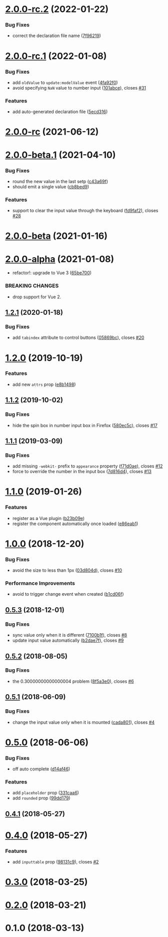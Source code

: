 # [2.0.0-rc.2](https://github.com/fengyuanchen/vue-number-input/compare/v2.0.0-rc.1...v2.0.0-rc.2) (2022-01-22)


### Bug Fixes

* correct the declaration file name ([7f96219](https://github.com/fengyuanchen/vue-number-input/commit/7f96219dc88afa516244db39715b087bcb04dbcf))



# [2.0.0-rc.1](https://github.com/fengyuanchen/vue-number-input/compare/v2.0.0-rc...v2.0.0-rc.1) (2022-01-08)


### Bug Fixes

* add `oldValue` to `update:modelValue` event ([4fa92f0](https://github.com/fengyuanchen/vue-number-input/commit/4fa92f03047ebe5dbc45a5e531575d1df081f20c))
* avoid specifying `NaN` value to number input ([101abce](https://github.com/fengyuanchen/vue-number-input/commit/101abce5375f938fd06301877a84cb25c88df71c)), closes [#31](https://github.com/fengyuanchen/vue-number-input/issues/31)


### Features

* add auto-generated declaration file ([5ecd316](https://github.com/fengyuanchen/vue-number-input/commit/5ecd316699c3e60d0f7b6d591c0d3476e3f03cd2))



# [2.0.0-rc](https://github.com/fengyuanchen/vue-number-input/compare/v2.0.0-beta.1...v2.0.0-rc) (2021-06-12)



# [2.0.0-beta.1](https://github.com/fengyuanchen/vue-number-input/compare/v2.0.0-beta...v2.0.0-beta.1) (2021-04-10)


### Bug Fixes

* round the new value in the last setp ([c43a69f](https://github.com/fengyuanchen/vue-number-input/commit/c43a69f5b67c5e02fbd1eccb007c947aa5482f8e))
* should emit a single value ([cb8bed9](https://github.com/fengyuanchen/vue-number-input/commit/cb8bed9b9470882588e8b281466cea088afc0009))


### Features

* support to clear the input value through the keyboard ([fd9faf2](https://github.com/fengyuanchen/vue-number-input/commit/fd9faf23737fb568426fbbe0d879c076cb6cf419)), closes [#28](https://github.com/fengyuanchen/vue-number-input/issues/28)



# [2.0.0-beta](https://github.com/fengyuanchen/vue-number-input/compare/v2.0.0-alpha...v2.0.0-beta) (2021-01-16)



# [2.0.0-alpha](https://github.com/fengyuanchen/vue-number-input/compare/v1.2.1...v2.0.0-alpha) (2021-01-08)


* refactor!: upgrade to Vue 3 ([65be700](https://github.com/fengyuanchen/vue-number-input/commit/65be700df03c167abb347c546ba579035d59fc16))


### BREAKING CHANGES

* drop support for Vue 2.



## [1.2.1](https://github.com/fengyuanchen/vue-number-input/compare/v1.2.0...v1.2.1) (2020-01-18)


### Bug Fixes

* add `tabindex` attribute to control buttons ([05869bc](https://github.com/fengyuanchen/vue-number-input/commit/05869bcb058d06608085141b0260962b6f028262)), closes [#20](https://github.com/fengyuanchen/vue-number-input/issues/20)



# [1.2.0](https://github.com/fengyuanchen/vue-number-input/compare/v1.1.2...v1.2.0) (2019-10-19)


### Features

* add new `attrs` prop ([e8b1498](https://github.com/fengyuanchen/vue-number-input/commit/e8b1498fa485253392afe505c854f6967d6e5990))



## [1.1.2](https://github.com/fengyuanchen/vue-number-input/compare/v1.1.1...v1.1.2) (2019-10-02)


### Bug Fixes

* hide the spin box in number input box in Firefox ([580ec5c](https://github.com/fengyuanchen/vue-number-input/commit/580ec5c960c6b9bd4984631a1932321443673ba5)), closes [#17](https://github.com/fengyuanchen/vue-number-input/issues/17)



## [1.1.1](https://github.com/fengyuanchen/vue-number-input/compare/v1.1.0...v1.1.1) (2019-03-09)


### Bug Fixes

* add missing `-webkit-` prefix to `appearance` property ([f71d0ae](https://github.com/fengyuanchen/vue-number-input/commit/f71d0aeb2e6211e2b37dd66cc348fb035247c207)), closes [#12](https://github.com/fengyuanchen/vue-number-input/issues/12)
* force to override the number in the input box ([7d816d4](https://github.com/fengyuanchen/vue-number-input/commit/7d816d4ec7652160aae2b330e9502ce2e256fc9a)), closes [#13](https://github.com/fengyuanchen/vue-number-input/issues/13)



# [1.1.0](https://github.com/fengyuanchen/vue-number-input/compare/v1.0.0...v1.1.0) (2019-01-26)


### Features

* register as a Vue plugin ([b23b09e](https://github.com/fengyuanchen/vue-number-input/commit/b23b09ef0e14601f0bb8b673bd2313b77d6c2e28))
* register the component automatically once loaded ([e86eab1](https://github.com/fengyuanchen/vue-number-input/commit/e86eab1db441100f71e667e5edb297c1030f6830))



# [1.0.0](https://github.com/fengyuanchen/vue-number-input/compare/v0.5.3...v1.0.0) (2018-12-20)


### Bug Fixes

* avoid the size to less than 1px ([03d804d](https://github.com/fengyuanchen/vue-number-input/commit/03d804d418d1b21c971fe0e7df8a50cec2413bd9)), closes [#10](https://github.com/fengyuanchen/vue-number-input/issues/10)


### Performance Improvements

* avoid to trigger change event when created ([b1cd06f](https://github.com/fengyuanchen/vue-number-input/commit/b1cd06f901f5c2567e94cb3353f326514ac30ed0))



## [0.5.3](https://github.com/fengyuanchen/vue-number-input/compare/v0.5.2...v0.5.3) (2018-12-01)


### Bug Fixes

* sync value only when it is different ([7100b1f](https://github.com/fengyuanchen/vue-number-input/commit/7100b1f01923a9dd4e5927e181a6f1fb15ae8711)), closes [#8](https://github.com/fengyuanchen/vue-number-input/issues/8)
* update input value automatically ([b2dae7f](https://github.com/fengyuanchen/vue-number-input/commit/b2dae7f5358914d9e863b2a0604eaa2201ed7b1d)), closes [#9](https://github.com/fengyuanchen/vue-number-input/issues/9)



## [0.5.2](https://github.com/fengyuanchen/vue-number-input/compare/v0.5.1...v0.5.2) (2018-08-05)


### Bug Fixes

* the 0.30000000000000004 problem ([8f5a3e0](https://github.com/fengyuanchen/vue-number-input/commit/8f5a3e0f63ed46417fa80d597aa7c246fde65ba4)), closes [#6](https://github.com/fengyuanchen/vue-number-input/issues/6)



## [0.5.1](https://github.com/fengyuanchen/vue-number-input/compare/v0.5.0...v0.5.1) (2018-06-09)


### Bug Fixes

* change the input value only when it is mounted ([cada801](https://github.com/fengyuanchen/vue-number-input/commit/cada8012e9428e633188eab93b19cff6e35f8f17)), closes [#4](https://github.com/fengyuanchen/vue-number-input/issues/4)



# [0.5.0](https://github.com/fengyuanchen/vue-number-input/compare/v0.4.1...v0.5.0) (2018-06-06)


### Bug Fixes

* off auto complete ([d14af46](https://github.com/fengyuanchen/vue-number-input/commit/d14af4611b182615298e841db5806e00fac34615))


### Features

* add `placeholder` prop ([331caa6](https://github.com/fengyuanchen/vue-number-input/commit/331caa6a2a1828043a0df778ddd175cd63dce5c1))
* add `rounded` prop ([99dd179](https://github.com/fengyuanchen/vue-number-input/commit/99dd179d8e9b0438e867248e540d6f2a737a225d))



## [0.4.1](https://github.com/fengyuanchen/vue-number-input/compare/v0.4.0...v0.4.1) (2018-05-27)



# [0.4.0](https://github.com/fengyuanchen/vue-number-input/compare/v0.3.0...v0.4.0) (2018-05-27)


### Features

* add `inputtable` prop ([98131c9](https://github.com/fengyuanchen/vue-number-input/commit/98131c9d6890b7a0a4aa4f41b13891a766054f2e)), closes [#2](https://github.com/fengyuanchen/vue-number-input/issues/2)



# [0.3.0](https://github.com/fengyuanchen/vue-number-input/compare/v0.2.0...v0.3.0) (2018-03-25)



# [0.2.0](https://github.com/fengyuanchen/vue-number-input/compare/v0.1.0...v0.2.0) (2018-03-21)



# 0.1.0 (2018-03-13)



